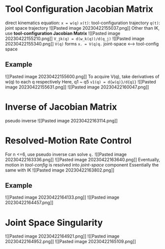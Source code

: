 # Tool Configuration Jacobian Matrix
direct kinematics equation: `x = w(q)`
`x(t)`: tool-configuration trajectory
`q(t)`: joint space trajectory
![[Pasted image 20230422155037.png]]
Other than IK, use **tool-configuration Jacobian Matrix**
![[Pasted image 20230422155210.png]]
`V_jk(q) = d(w_k(q))/d(q_j)`
![[Pasted image 20230422155340.png]]
`V(q)` forms `x. = V(q)q.` joint-space <--> tool-config space
## Example
![[Pasted image 20230422155600.png]]
To acquire V(q), take derivatives of w(q) to each q respectively
Here, q1 ~ q5
`v1(q) = d{w(q)}/d{q1}`
![[Pasted image 20230422155631.png]]
![[Pasted image 20230422160047.png]]

# Inverse of Jacobian Matrix
pseudo inverse
![[Pasted image 20230422163114.png]]
# Resolved-Motion Rate Control
For n <=6, use pseudo inverse can solve `q.`
![[Pasted image 20230422163336.png]]
![[Pasted image 20230422163640.png]]
Eventually, motion in *tool-config* is resolved into *joint-space* component
Essentially the same with IK
![[Pasted image 20230422163802.png]]
## Example
![[Pasted image 20230422164133.png]]
![[Pasted image 20230422164457.png]]
# Joint Space Singularity
![[Pasted image 20230422164921.png]]
![[Pasted image 20230422164952.png]]
![[Pasted image 20230422165109.png]]

